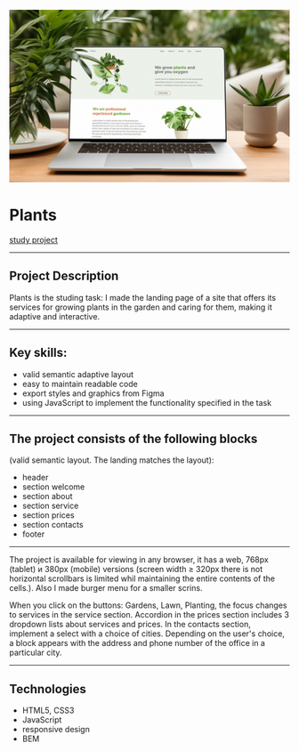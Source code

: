 ![preview](https://github.com/olgatenison/Plants/blob/main/assets/img/plant%20(1).jpg?raw=true)
# Plants
[study project](https://olgatenison.github.io/Plants/)
_____________________________________________________________

## Project Description
Plants is the studing task: I made the landing page of a site that offers its services for growing plants 
in the garden and caring for them, making it adaptive and interactive.
_____________________________________________________________

## Key skills:
- valid semantic adaptive layout
- easy to maintain readable code
- export styles and graphics from Figma
- using JavaScript to implement the functionality specified in the task
_____________________________________________________________

## The project consists of the following blocks 
(valid semantic layout. The landing matches the layout):

- header
- section welcome
- section about 
- section service 
- section prices
- section contacts 
- footer
_____________________________________________________________

The project is available for viewing in any browser, it has a web, 768px (tablet) и 380рх (mobile) 
versions (screen width ≥ 320px there is not  horizontal scrollbars is limited whil
maintaining the entire contents of the cells.). 
Also I made burger menu for a smaller scrins.

When you click on the buttons: Gardens, Lawn, Planting, the focus changes to services in the service section.
Accordion in the prices section includes 3 dropdown lists about services and prices.
In the contacts section, implement a select with a choice of cities. Depending on the user's choice, 
a block appears with the address and phone number of the office in a particular city.

_____________________________________________________________

## Technologies

* HTML5, CSS3
* JavaScript
* responsive design
* BEM
